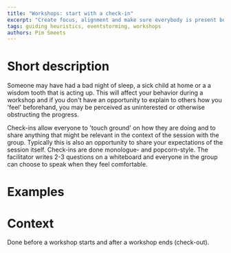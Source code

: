 ```yaml
---
title: "Workshops: start with a check-in"
excerpt: "Create focus, alignment and make sure everybody is present before starting the workshop"
tags: guiding heuristics, eventstorming, workshops
authors: Pim Smeets
---
```


# Short description

Someone may have had a bad night of sleep, a sick child at home or a a wisdom tooth that is acting up. This will affect your behavior during a workshop and if you don't have an opportunity to explain to others how you 'feel' beforehand, you may be perceived as uninterested or otherwise obstructing the progress. 

Check-ins allow everyone to 'touch ground' on how they are doing and to share anything that might be relevant in the context of the session with the group. Typically this is also an opportunity to share your expectations of the session itself. Check-ins are done monologue- and popcorn-style. The facilitator writes 2-3 questions on a whiteboard and everyone in the group can choose to speak when they feel comfortable.


# Examples


# Context

Done before a workshop starts and after a workshop ends (check-out).